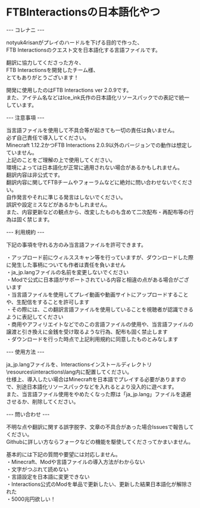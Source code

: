 # FTBInteractionsの日本語化やつ

--- コレナニ ---

notyuk4risanがプレイのハードルを下げる目的で作った、  
FTB Interactionsのクエスト文を日本語化する言語ファイルです。  

翻訳に協力してくださった方々、  
FTB Interactionsを開発したチーム様、  
とてもありがとうございます！  
  
開発に使用したのはFTB Interactions ver 2.0.9です。  
また、アイテム名などはIce_ink氏作の日本語化リソースパックでの表記で統一しています。  
 
 
 --- 注意事項 ---

当言語ファイルを使用して不具合等が起きても一切の責任は負いません。  
必ず自己責任で導入してください。  
Minecraft 1.12.2かつFTB Interactions 2.0.9以外のバージョンでの動作は想定していません。  
上記のことをご理解の上で使用してください。  
環境によっては日本語化が正常に適用されない場合があるかもしれません。    
翻訳内容は非公式です。  
翻訳内容に関してFTBチームやフォーラムなどに絶対に問い合わせないでください。  
自作発言やそれに準じる発言はしないでください。  
誤訳や設定ミスなどがあるかもしれません。  
また、内容更新などの観点から、改変したものも含めて二次配布・再配布等の行為は固く禁じます。  


--- 利用規約 ---
  
下記の事項を守れる方のみ当言語ファイルを許可できます。  
  
・アップロード前にウィルススキャン等を行っていますが、ダウンロードした際に発生した事柄についても作者は責任を負いません  
・ja_jp.langファイルの名前を変更しないでください  
・Modで公式に日本語がサポートされている内容と相違の点がある場合がございます  
・当言語ファイルを使用してプレイ動画や動画サイトにアップロードすることや、生配信をすることを許可します  
・その際には、この翻訳言語ファイルを使用していることを視聴者が認識できるように表記してください  
・商用やアフィリエイトなどでのこの言語ファイルの使用や、当言語ファイルの譲渡と引き換えに金銭を受け取るような行為、配布も固く禁止します  
・ダウンロードを行った時点で上記利用規約に同意したものとみなします  
  
  
--- 使用方法 ---  

ja_jp.langファイルを、Interactionsインストールディレクトリ\resources\interactions\lang内に配置してください。  
仕様上、導入したい場合はMinecraftを日本語でプレイする必要がありますので、別途日本語化リソースパックなどを入れるとより没入的に遊べます。  
また、当言語ファイル使用をやめたくなった際は「ja_jp.lang」ファイルを退避させるか、削除してください。  
  
  
--- 問い合わせ ---

不明な点や翻訳に関する誤字脱字、文章の不具合があった場合Issuesで報告してください。  
Githubに詳しい方ならフォークなどの機能を駆使してくださってかまいません。  

基本的には下記の質問や要望には対応しません。  
・Minecraft、Modや言語ファイルの導入方法がわからない  
・文字がつぶれて読めない  
・言語設定を日本語に変更できない  
・Interactions公式のModを単品で更新したい、更新した結果日本語化が解除された  
・5000兆円欲しい！
